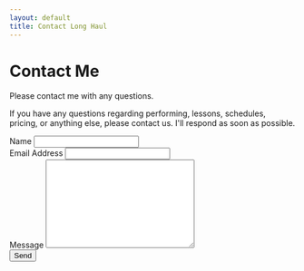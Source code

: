 ```yaml
---
layout: default
title: Contact Long Haul
---
```


<div id="contact">
  <h1 class="pageTitle">Contact Me</h1>
  <div class="contactContent">
      <p class="intro">Please contact me with any questions.</p>
      <p>If you have any questions regarding performing, lessons, schedules, pricing, or anything else, please contact us. I'll respond as soon as possible.</p>
  </div>
  <form action="http://formspree.io/info@pianobycassie.com.com" method="POST">
    <label for="name">Name</label>
    <input type="text" id="name" name="name" class="full-width"><br>
    <label for="email">Email Address</label>
    <input type="email" id="email" name="_replyto" class="full-width"><br>
    <label for="message">Message</label>
    <textarea name="message" id="message" cols="30" rows="10" class="full-width"></textarea><br>
    <input type="submit" value="Send" class="button">
  </form>
</div>
